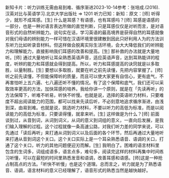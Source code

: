 

新知卡片：听力训练无需由易到难、循序渐进2023-10-14参考：张培成.(2016).汉英对比与英语学习.北京大学出版社 => 1201 听力已知：新知：原文：[师] 听得少，就形不成耳感。[生] 什么是耳感？有语感，也有耳感吗？[师] 耳感是语感的一部分，也是一种对语言表达所做的直觉判断，只是耳感仅仅是对听而言，是对语音形式的自然听辨能力。说句实在话，学习英语的最高境界是获得自然的耳感就像对我们母语的辨别能力一样可惜在汉语环境里很建散到因此只好利用人为的方法训东听力比如听录音材料。但这样做会脱离实际生活环境，会大大降低我们的听辨能力和理解能力，直接影响我们耳感的改善和提高。[生] 那补救的办法就是大量地听。[师] 通过大量地听让耳朵熟悉英语声音，适应英语声音，达到耳熟能详的程度，听辨的能力和耳感就会得到提高。所以，听力和耳感提高的诀窍就是以多取胜，以量制胜。[生] 要想以多取胜，就要在听之前先读懂，先把内容掌握了。[师] 听之前先读懂，不但能保障听的质量，而且可以使大家更有自信心，更有底气，不再害怕听上五六遍、七八遍还听不懂的情况。有了这个保障和底气，我们还可以采取效率更高的方法，加快耳感的培养。我给你讲一个原则，就是在「先读再听」的方法保障下，听难不听易，听快不听慢。也就是说，选择的英语听力材料，只要难度不超出阅读能力的范围，都可以找来先读后听，不必刻意地追求循序渐进，由浅到深，由易到难。也就是说，挑选听力材料，不要以听力的高低为标准，而是以阅读能力的高低为标准，只要读得懂，就拿来听。[生] 这样做是为什么？[师] 前面谈到过，从音到词，从词到词义，从词的意义到词组的意义，一直向后发展，是我们输入理解的过程。这个过程就像一条高速公路，对我们听力差的同学来说，可以先通过「读后再听」来打通从词到词义以及后面的各个环节，然后再通过大量地听来打通从音到词这个关口。这个关口实际上是一个耳朵熟悉语音、语调的关口，打通了这个关口，听力的其他问题便迎刃而解。[生] 我明白了。困难的语言材料里包含的生词多，词组成语多，语言点多，难句多，阅读完这样的材料再集中时间练习听懂，可以在最短的时间里熟悉发音和语调，改善耳感和语感。[师]这是一种抢占制高点的方法。「听快不听慢」也是这个道理。总而言之，听力就是为了熟悉语音、语调，语言材料的意义已经理解了，语音形式的熟悉当然是越快越好。